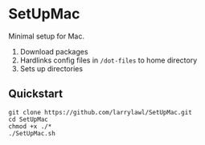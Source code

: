 # SetUpMac
Minimal setup for Mac. <br>
1. Download packages
2. Hardlinks config files in `/dot-files` to home directory
3. Sets up directories

## Quickstart
```
git clone https://github.com/larrylawl/SetUpMac.git
cd SetUpMac
chmod +x ./*
./SetUpMac.sh
```

